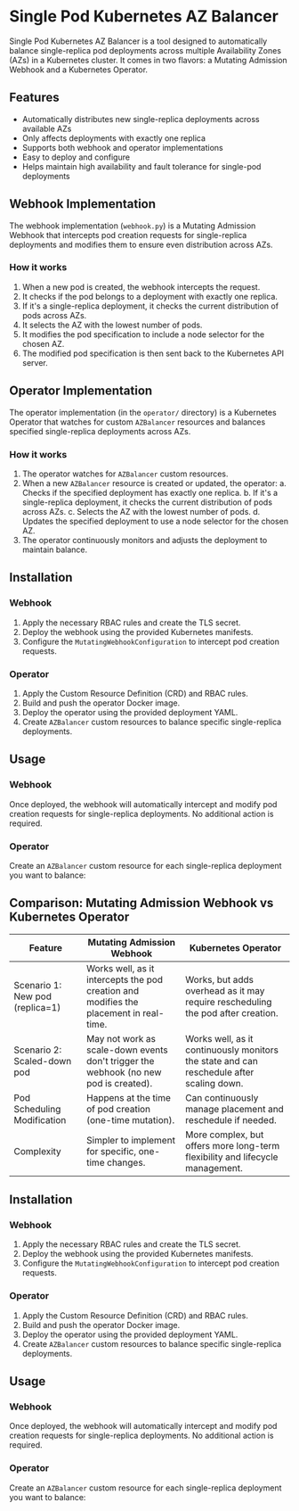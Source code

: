 # Single Pod Kubernetes AZ Balancer

Single Pod Kubernetes AZ Balancer is a tool designed to automatically balance single-replica pod deployments across multiple Availability Zones (AZs) in a Kubernetes cluster. It comes in two flavors: a Mutating Admission Webhook and a Kubernetes Operator.

## Features

- Automatically distributes new single-replica deployments across available AZs
- Only affects deployments with exactly one replica
- Supports both webhook and operator implementations
- Easy to deploy and configure
- Helps maintain high availability and fault tolerance for single-pod deployments

## Webhook Implementation

The webhook implementation (`webhook.py`) is a Mutating Admission Webhook that intercepts pod creation requests for single-replica deployments and modifies them to ensure even distribution across AZs.

### How it works

1. When a new pod is created, the webhook intercepts the request.
2. It checks if the pod belongs to a deployment with exactly one replica.
3. If it's a single-replica deployment, it checks the current distribution of pods across AZs.
4. It selects the AZ with the lowest number of pods.
5. It modifies the pod specification to include a node selector for the chosen AZ.
6. The modified pod specification is then sent back to the Kubernetes API server.

## Operator Implementation

The operator implementation (in the `operator/` directory) is a Kubernetes Operator that watches for custom `AZBalancer` resources and balances specified single-replica deployments across AZs.

### How it works

1. The operator watches for `AZBalancer` custom resources.
2. When a new `AZBalancer` resource is created or updated, the operator:
   a. Checks if the specified deployment has exactly one replica.
   b. If it's a single-replica deployment, it checks the current distribution of pods across AZs.
   c. Selects the AZ with the lowest number of pods.
   d. Updates the specified deployment to use a node selector for the chosen AZ.
3. The operator continuously monitors and adjusts the deployment to maintain balance.

## Installation

### Webhook

1. Apply the necessary RBAC rules and create the TLS secret.
2. Deploy the webhook using the provided Kubernetes manifests.
3. Configure the `MutatingWebhookConfiguration` to intercept pod creation requests.

### Operator

1. Apply the Custom Resource Definition (CRD) and RBAC rules.
2. Build and push the operator Docker image.
3. Deploy the operator using the provided deployment YAML.
4. Create `AZBalancer` custom resources to balance specific single-replica deployments.

## Usage

### Webhook

Once deployed, the webhook will automatically intercept and modify pod creation requests for single-replica deployments. No additional action is required.

### Operator

Create an `AZBalancer` custom resource for each single-replica deployment you want to balance:


## Comparison: Mutating Admission Webhook vs Kubernetes Operator

| Feature | Mutating Admission Webhook | Kubernetes Operator |
|---------|----------------------------|---------------------|
| Scenario 1: New pod (replica=1) | Works well, as it intercepts the pod creation and modifies the placement in real-time. | Works, but adds overhead as it may require rescheduling the pod after creation. |
| Scenario 2: Scaled-down pod | May not work as scale-down events don't trigger the webhook (no new pod is created). | Works well, as it continuously monitors the state and can reschedule after scaling down. |
| Pod Scheduling Modification | Happens at the time of pod creation (one-time mutation). | Can continuously manage placement and reschedule if needed. |
| Complexity | Simpler to implement for specific, one-time changes. | More complex, but offers more long-term flexibility and lifecycle management. |

## Installation

### Webhook

1. Apply the necessary RBAC rules and create the TLS secret.
2. Deploy the webhook using the provided Kubernetes manifests.
3. Configure the `MutatingWebhookConfiguration` to intercept pod creation requests.

### Operator

1. Apply the Custom Resource Definition (CRD) and RBAC rules.
2. Build and push the operator Docker image.
3. Deploy the operator using the provided deployment YAML.
4. Create `AZBalancer` custom resources to balance specific single-replica deployments.

## Usage

### Webhook

Once deployed, the webhook will automatically intercept and modify pod creation requests for single-replica deployments. No additional action is required.

### Operator

Create an `AZBalancer` custom resource for each single-replica deployment you want to balance:

